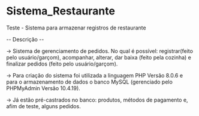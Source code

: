 # Sistema_Restaurante
Teste - Sistema para armazenar registros de restaurante

-- Descrição -- 

-> Sistema de gerenciamento de pedidos. No qual é possível: registrar(feito pelo usuário/garçom), acompanhar, alterar, dar baixa (feito pela cozinha) e finalizar pedidos (feito pelo usuário/garçom).

-> Para criação do sistema foi utilizada a linguagem PHP Versão 8.0.6 e para o armazenamento de dados o banco MySQL (gerenciado pelo PHPMyAdmin Versão 10.4.19).   

-> Já estão pré-castrados no banco: produtos, métodos de pagamento e, afim de teste, alguns pedidos.  
